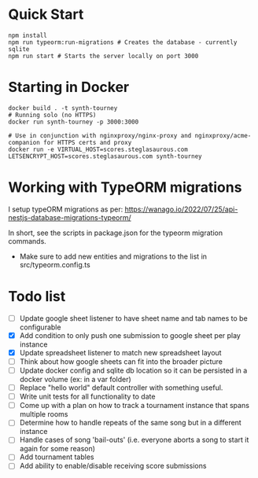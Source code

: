 # Quick Start

```
npm install
npm run typeorm:run-migrations # Creates the database - currently sqlite
npm run start # Starts the server locally on port 3000
```

# Starting in Docker

```
docker build . -t synth-tourney
# Running solo (no HTTPS)
docker run synth-tourney -p 3000:3000

# Use in conjunction with nginxproxy/nginx-proxy and nginxproxy/acme-companion for HTTPS certs and proxy
docker run -e VIRTUAL_HOST=scores.steglasaurous.com LETSENCRYPT_HOST=scores.steglasaurous.com synth-tourney 
```

# Working with TypeORM migrations

I setup typeORM migrations as per: https://wanago.io/2022/07/25/api-nestjs-database-migrations-typeorm/

In short, see the scripts in package.json for the typeorm migration commands.

- Make sure to add new entities and migrations to the list in src/typeorm.config.ts

# Todo list

- [ ] Update google sheet listener to have sheet name and tab names to be configurable
- [x] Add condition to only push one submission to google sheet per play instance
- [x] Update spreadsheet listener to match new spreadsheet layout
- [ ] Think about how google sheets can fit into the broader picture
- [ ] Update docker config and sqlite db location so it can be persisted in a docker volume (ex: in a var folder)
- [ ] Replace "hello world" default controller with something useful.
- [ ] Write unit tests for all functionality to date
- [ ] Come up with a plan on how to track a tournament instance that spans multiple rooms
- [ ] Determine how to handle repeats of the same song but in a different instance
- [ ] Handle cases of song 'bail-outs' (i.e. everyone aborts a song to start it again for some reason)
- [ ] Add tournament tables
- [ ] Add ability to enable/disable receiving score submissions
